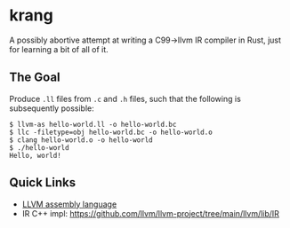 # krang
A possibly abortive attempt at writing a C99->llvm IR compiler in Rust, just for learning a bit of all of it.

## The Goal
Produce `.ll` files from `.c` and `.h` files, such that the following is subsequently possible:

```
$ llvm-as hello-world.ll -o hello-world.bc
$ llc -filetype=obj hello-world.bc -o hello-world.o
$ clang hello-world.o -o hello-world
$ ./hello-world
Hello, world!
```

## Quick Links

* [LLVM assembly language](https://github.com/llvm/llvm-project/blob/main/llvm/docs/LangRef.rst)
* IR C++ impl: https://github.com/llvm/llvm-project/tree/main/llvm/lib/IR

